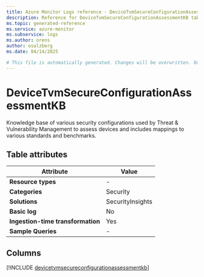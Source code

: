 ```yaml
---
title: Azure Monitor Logs reference - DeviceTvmSecureConfigurationAssessmentKB
description: Reference for DeviceTvmSecureConfigurationAssessmentKB table in Azure Monitor Logs.
ms.topic: generated-reference
ms.service: azure-monitor
ms.subservice: logs
ms.author: orens
author: osalzberg
ms.date: 04/14/2025

# This file is automatically generated. Changes will be overwritten. Do not change this file directly.
---
```


# DeviceTvmSecureConfigurationAssessmentKB

Knowledge base of various security configurations used by Threat & Vulnerability Management to assess devices and includes mappings to various standards and benchmarks.


## Table attributes

|Attribute|Value|
|---|---|
|**Resource types**|-|
|**Categories**|Security|
|**Solutions**| SecurityInsights|
|**Basic log**|No|
|**Ingestion-time transformation**|Yes|
|**Sample Queries**|-|



## Columns
  
[!INCLUDE [devicetvmsecureconfigurationassessmentkb](~/reusable-content/ce-skilling/azure/includes/azure-monitor/reference/tables/devicetvmsecureconfigurationassessmentkb-include.md)]
